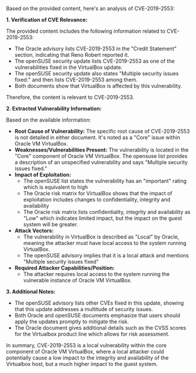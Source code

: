 Based on the provided content, here's an analysis of CVE-2019-2553:

**1. Verification of CVE Relevance:**

The provided content includes the following information related to CVE-2019-2553:

*   The Oracle advisory lists CVE-2019-2553 in the "Credit Statement" section, indicating that Reno Robert reported it.
*   The openSUSE security update lists CVE-2019-2553 as one of the vulnerabilities fixed in the VirtualBox update.
*   The openSUSE security update also states "Multiple security issues fixed:" and then lists CVE-2019-2553 among them.
*   Both documents show that VirtualBox is affected by this vulnerability.

Therefore, the content is relevant to CVE-2019-2553.

**2. Extracted Vulnerability Information:**

Based on the available information:

*   **Root Cause of Vulnerability:** The specific root cause of CVE-2019-2553 is not detailed in either document. It's noted as a "Core" issue within Oracle VM VirtualBox.
*   **Weaknesses/Vulnerabilities Present:** The vulnerability is located in the "Core" component of Oracle VM VirtualBox. The opensuse list provides a description of an unspecified vulnerability and says "Multiple security issues fixed." 
*   **Impact of Exploitation:**
    *   The openSUSE list states the vulnerability has an "important" rating which is equivalent to high
    *   The Oracle risk matrix for VirtualBox shows that the impact of exploitation includes changes to confidentiality, integrity and availability
    *   The Oracle risk matrix lists confidentiality, integrity and availability as "Low" which indicates limited impact, but the impact on the guest system will be greater.
*   **Attack Vectors:**
    *   The vulnerability in VirtualBox is described as "Local" by Oracle, meaning the attacker must have local access to the system running VirtualBox.
    *   The openSUSE advisory implies that it is a local attack and mentions "Multiple security issues fixed"
*   **Required Attacker Capabilities/Position:**
    *   The attacker requires local access to the system running the vulnerable instance of Oracle VM VirtualBox.

**3. Additional Notes:**

*   The openSUSE advisory lists other CVEs fixed in this update, showing that this update addresses a multitude of security issues.
*   Both Oracle and openSUSE documents emphasize that users should apply the updates promptly to mitigate the risk.
*   The Oracle document gives additional details such as the CVSS scores for the Virtualbox product line which allows for risk assessment.

In summary, CVE-2019-2553 is a local vulnerability within the core component of Oracle VM VirtualBox, where a local attacker could potentially cause a low impact to the integrity and availability of the Virtualbox host, but a much higher impact to the guest system.